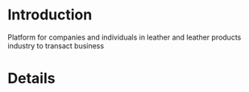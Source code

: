 # Introduction #

Platform for companies and individuals in leather and leather products industry to transact business

# Details #
